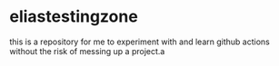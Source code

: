 # eliastestingzone
this is a repository for me to experiment with and learn github actions without the risk of messing up a project.a
